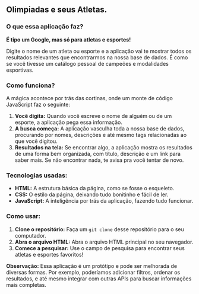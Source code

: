 ## **Olimpiadas e seus Atletas.**

### **O que essa aplicação faz?**

**É tipo um Google, mas só para atletas e esportes!** 

Digite o nome de um atleta ou esporte e a aplicação vai te mostrar todos os resultados relevantes que encontrarmos na nossa base de dados. É como se você tivesse um catálogo pessoal de campeões e modalidades esportivas. 

### **Como funciona?**

A mágica acontece por trás das cortinas, onde um monte de código JavaScript faz o seguinte:

1. **Você digita:** Quando você escreve o nome de alguém ou de um esporte, a aplicação pega essa informação.
2. **A busca começa:** A aplicação vasculha toda a nossa base de dados, procurando por nomes, descrições e até mesmo tags relacionadas ao que você digitou.
3. **Resultados na tela:** Se encontrar algo, a aplicação mostra os resultados de uma forma bem organizada, com título, descrição e um link para saber mais. Se não encontrar nada, te avisa pra você tentar de novo.

### **Tecnologias usadas:**

* **HTML:** A estrutura básica da página, como se fosse o esqueleto.
* **CSS:** O estilo da página, deixando tudo bonitinho e fácil de ler.
* **JavaScript:** A inteligência por trás da aplicação, fazendo tudo funcionar.

### **Como usar:**

1. **Clone o repositório:** Faça um `git clone` desse repositório para o seu computador.
2. **Abra o arquivo HTML:** Abra o arquivo HTML principal no seu navegador.
3. **Comece a pesquisar:** Use o campo de pesquisa para encontrar seus atletas e esportes favoritos!

**Observação:** Essa aplicação é um protótipo e pode ser melhorada de diversas formas. Por exemplo, poderíamos adicionar filtros, ordenar os resultados, e até mesmo integrar com outras APIs para buscar informações mais completas.
